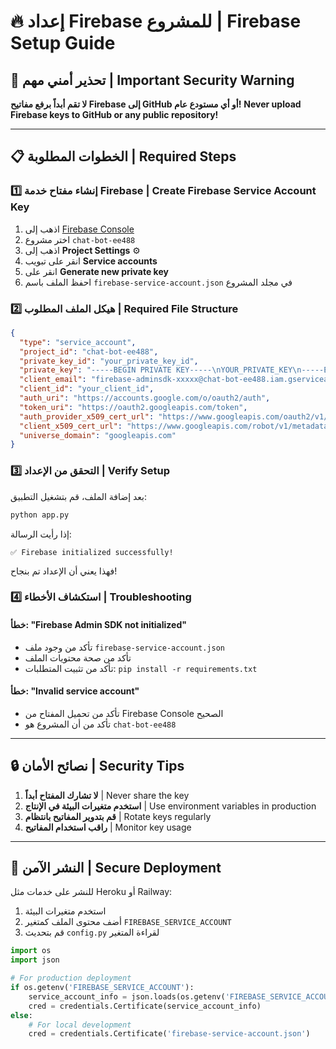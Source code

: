 # 🔥 إعداد Firebase للمشروع | Firebase Setup Guide

## 🚨 تحذير أمني مهم | Important Security Warning

**لا تقم أبداً برفع مفاتيح Firebase إلى GitHub أو أي مستودع عام!**
**Never upload Firebase keys to GitHub or any public repository!**

---

## 📋 الخطوات المطلوبة | Required Steps

### 1️⃣ إنشاء مفتاح خدمة Firebase | Create Firebase Service Account Key

1. اذهب إلى [Firebase Console](https://console.firebase.google.com/)
2. اختر مشروع `chat-bot-ee488`
3. اذهب إلى **Project Settings** ⚙️
4. انقر على تبويب **Service accounts**
5. انقر على **Generate new private key**
6. احفظ الملف باسم `firebase-service-account.json` في مجلد المشروع

### 2️⃣ هيكل الملف المطلوب | Required File Structure

```json
{
  "type": "service_account",
  "project_id": "chat-bot-ee488",
  "private_key_id": "your_private_key_id",
  "private_key": "-----BEGIN PRIVATE KEY-----\nYOUR_PRIVATE_KEY\n-----END PRIVATE KEY-----\n",
  "client_email": "firebase-adminsdk-xxxxx@chat-bot-ee488.iam.gserviceaccount.com",
  "client_id": "your_client_id",
  "auth_uri": "https://accounts.google.com/o/oauth2/auth",
  "token_uri": "https://oauth2.googleapis.com/token",
  "auth_provider_x509_cert_url": "https://www.googleapis.com/oauth2/v1/certs",
  "client_x509_cert_url": "https://www.googleapis.com/robot/v1/metadata/x509/firebase-adminsdk-xxxxx%40chat-bot-ee488.iam.gserviceaccount.com",
  "universe_domain": "googleapis.com"
}
```

### 3️⃣ التحقق من الإعداد | Verify Setup

بعد إضافة الملف، قم بتشغيل التطبيق:

```bash
python app.py
```

إذا رأيت الرسالة:
```
✅ Firebase initialized successfully!
```

فهذا يعني أن الإعداد تم بنجاح!

### 4️⃣ استكشاف الأخطاء | Troubleshooting

#### خطأ: "Firebase Admin SDK not initialized"
- تأكد من وجود ملف `firebase-service-account.json`
- تأكد من صحة محتويات الملف
- تأكد من تثبيت المتطلبات: `pip install -r requirements.txt`

#### خطأ: "Invalid service account"
- تأكد من تحميل المفتاح من Firebase Console الصحيح
- تأكد من أن المشروع هو `chat-bot-ee488`

---

## 🔒 نصائح الأمان | Security Tips

1. **لا تشارك المفتاح أبداً** | Never share the key
2. **استخدم متغيرات البيئة في الإنتاج** | Use environment variables in production
3. **قم بتدوير المفاتيح بانتظام** | Rotate keys regularly
4. **راقب استخدام المفاتيح** | Monitor key usage

---

## 🚀 النشر الآمن | Secure Deployment

للنشر على خدمات مثل Heroku أو Railway:

1. استخدم متغيرات البيئة
2. أضف محتوى الملف كمتغير `FIREBASE_SERVICE_ACCOUNT`
3. قم بتحديث `config.py` لقراءة المتغير

```python
import os
import json

# For production deployment
if os.getenv('FIREBASE_SERVICE_ACCOUNT'):
    service_account_info = json.loads(os.getenv('FIREBASE_SERVICE_ACCOUNT'))
    cred = credentials.Certificate(service_account_info)
else:
    # For local development
    cred = credentials.Certificate('firebase-service-account.json')
``` 